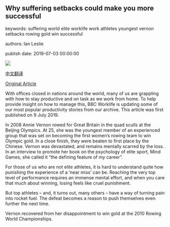 ## Why suffering setbacks could make you more successful

keywords: suffering world elite worklife work athletes youngest vernon setbacks rowing gold win successful

authors: Ian Leslie

publish date: 2019-07-03 00:00:00

![](https://ichef.bbci.co.uk/wwfeatures/live/624_351/images/live/p0/7h/28/p07h28jj.jpg)

[中文翻译](Why%20suffering%20setbacks%20could%20make%20you%20more%20successful_zh.md)

[Original Article](https://www.bbc.com/worklife/article/20190703-why-suffering-setbacks-could-make-you-more-successful)

With offices closed in nations around the world, many of us are grappling with how to stay productive and on task as we work from home. To help provide insight on how to manage this, BBC Worklife is updating some of our most popular productivity stories from our archive. This article was first published on 9 July 2019.

In 2008 Annie Vernon rowed for Great Britain in the quad sculls at the Beijing Olympics. At 25, she was the youngest member of an experienced group that was set on becoming the first women’s rowing team to win Olympic gold. In a close finish, they were beaten to first place by the Chinese. Vernon was devastated, and remains mentally scarred by the loss. In an interview to promote her book on the psychology of elite sport, Mind Games, she called it “the defining feature of my career”.

For those of us who are not elite athletes, it is hard to understand quite how punishing the experience of a ‘near miss’ can be. Reaching the very top level of performance requires an immense mental effort, and when you care that much about winning, losing feels like cruel punishment.

But top athletes – and, it turns out, many others – have a way of turning pain into rocket fuel. The defeat becomes a reason to push themselves even further the next time.

Vernon recovered from her disappointment to win gold at the 2010 Rowing World Championships.